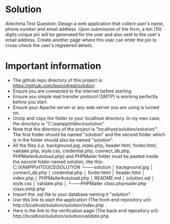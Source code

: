 # Solution
Aitechma Test Question: Design a web application that collect user's name, phone number and email address. Upon submission of the form, a ten (10) digits unique pin will be generated for the user and also sent to the user's email address. Create another page where this user can enter the pin to cross-check the user's registered details.

# Important information
-	The github repo directory of this project is: https://github.com/lexico4real/solution
-	Ensure you are connected to the internet before starting.
-	Ensure you simple mail transfer protocol (SMTP) is working perfectly before you start.
-	Ensure your Apache server or any web server you are using is turned on.
-	Unzip and copy the folder to your localhost directory. In my own case, the directory is "C:\xampp\htdocs\solution"
-	Note that the directory of the project is "localhost/solution/solution/". The first folder should be named "solution" and the second folder which is in the folder should also be named "solution".
-	All the files (i.e. background.jpg, index.php, header.html, footer.html, validate.php, style.css, credential.php, connect_db.php, PHPMailerAutoload.php) and PHPMailer folder must be pasted inside the second folder named solution, like this:
C:\XAMPP\HTDOCS\SOLUTION
└───solution
    │   background.jpg
    │   connect_db.php
    │   credential.php
    │   footer.html
    │   header.html
    │   index.php
    │   PHPMailerAutoload.php
    │   README.md
    │   solution.sql
    │   style.css
    │   validate.php
    │
    └───PHPMailer
            class.phpmailer.php
            class.smtp.php
-	Import the .sql file to your database naming it "solution".
-	Use this link to start the application (The front-end repository url): http://localhost/solution/solution/index.php .
-	Here is the link to the verification page (The back-end repository url): http://localhost/solution/solution/validate.php